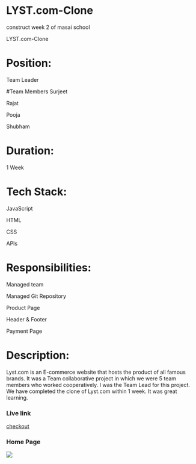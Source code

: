 # LYST.com-Clone
construct week 2 of masai school

LYST.com-Clone
# Position: 
Team Leader

#Team Members
Surjeet

Rajat

Pooja

Shubham

# Duration: 
1 Week

# Tech Stack:
JavaScript 

HTML 

CSS 

APIs


# Responsibilities:
Managed team 

Managed Git Repository 

Product Page 

Header & Footer 

Payment Page


# Description: 
Lyst.com is an E-commerce website that hosts the product of all famous brands. It was a Team collaborative project in which we were 5 team members who worked cooperatively. I was the Team Lead for this project. We have completed the clone of Lyst.com within 1 week. It was great learning.

### Live link
[checkout](https://courageous-frangipane-f0775f.netlify.app/)

### Home Page
![](https://github.com/Mozakir178/WebEngers/blob/main/payment/lyst.jpg)
